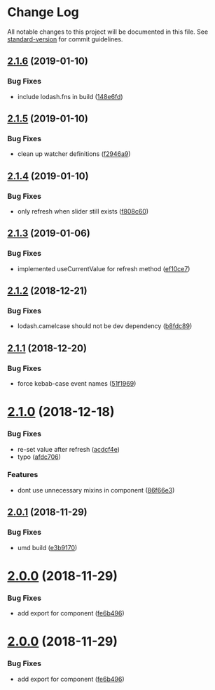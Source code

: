 # Change Log

All notable changes to this project will be documented in this file. See [standard-version](https://github.com/conventional-changelog/standard-version) for commit guidelines.

<a name="2.1.6"></a>
## [2.1.6](https://github.com/pimlie/vue-bootstrap-slider/compare/v2.1.5...v2.1.6) (2019-01-10)


### Bug Fixes

* include lodash.fns in build ([148e6fd](https://github.com/pimlie/vue-bootstrap-slider/commit/148e6fd))



<a name="2.1.5"></a>
## [2.1.5](https://github.com/pimlie/vue-bootstrap-slider/compare/v2.1.4...v2.1.5) (2019-01-10)


### Bug Fixes

* clean up watcher definitions ([f2946a9](https://github.com/pimlie/vue-bootstrap-slider/commit/f2946a9))



<a name="2.1.4"></a>
## [2.1.4](https://github.com/pimlie/vue-bootstrap-slider/compare/v2.1.3...v2.1.4) (2019-01-10)


### Bug Fixes

* only refresh when slider still exists ([f808c60](https://github.com/pimlie/vue-bootstrap-slider/commit/f808c60))



<a name="2.1.3"></a>
## [2.1.3](https://github.com/pimlie/vue-bootstrap-slider/compare/v2.1.2...v2.1.3) (2019-01-06)


### Bug Fixes

* implemented useCurrentValue for refresh method ([ef10ce7](https://github.com/pimlie/vue-bootstrap-slider/commit/ef10ce7))



<a name="2.1.2"></a>
## [2.1.2](https://github.com/pimlie/vue-bootstrap-slider/compare/v2.1.1...v2.1.2) (2018-12-21)


### Bug Fixes

* lodash.camelcase should not be dev dependency ([b8fdc89](https://github.com/pimlie/vue-bootstrap-slider/commit/b8fdc89))



<a name="2.1.1"></a>
## [2.1.1](https://github.com/pimlie/vue-bootstrap-slider/compare/v2.1.0...v2.1.1) (2018-12-20)


### Bug Fixes

* force kebab-case event names ([51f1969](https://github.com/pimlie/vue-bootstrap-slider/commit/51f1969))



<a name="2.1.0"></a>
# [2.1.0](https://github.com/pimlie/vue-bootstrap-slider/compare/v2.0.1...v2.1.0) (2018-12-18)


### Bug Fixes

* re-set value after refresh ([acdcf4e](https://github.com/pimlie/vue-bootstrap-slider/commit/acdcf4e))
* typo ([afdc706](https://github.com/pimlie/vue-bootstrap-slider/commit/afdc706))


### Features

* dont use unnecessary mixins in component ([86f66e3](https://github.com/pimlie/vue-bootstrap-slider/commit/86f66e3))



<a name="2.0.1"></a>
## [2.0.1](https://github.com/pimlie/vue-bootstrap-slider/compare/v2.0.0...v2.0.1) (2018-11-29)


### Bug Fixes

* umd build ([e3b9170](https://github.com/pimlie/vue-bootstrap-slider/commit/e3b9170))



<a name="2.0.0"></a>
# [2.0.0](https://github.com/pimlie/vue-bootstrap-slider/compare/v1.4.0...v2.0.0) (2018-11-29)


### Bug Fixes

* add export for component ([fe6b496](https://github.com/pimlie/vue-bootstrap-slider/commit/fe6b496))



<a name="2.0.0"></a>
# [2.0.0](https://github.com/pimlie/vue-bootstrap-slider/compare/v1.4.0...v2.0.0) (2018-11-29)


### Bug Fixes

* add export for component ([fe6b496](https://github.com/pimlie/vue-bootstrap-slider/commit/fe6b496))
